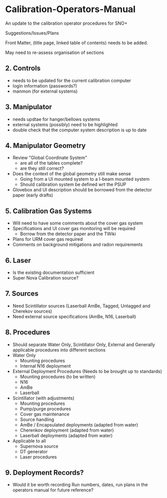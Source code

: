 # Calibration-Operators-Manual
An update to the calibration operator procedures for SNO+

Suggestions/Issues/Plans

Front Matter, (title page, linked table of contents) needs to be added.

May need to re-assess organisation of sections

## 2. Controls
- needs to be updated for the current calibration computer
- login information (passwords?)
- manmon (for external systems)

## 3. Manipulator
- needs updtae for hanger/bellows systems
- external systems (possibly) need to be highlighted
- double check that the computer system description is up to date

## 4. Manipulator Geometry
- Review "Global Coordinate System"
  - are all of the tables complete?
  - are they still correct?
- Does the context of the global geometry still make sense
  - Going from a UI mounted system to a I-beam mounted system
  - Should calibration system be defined wrt the PSUP
- Glovebox and UI description should be borrowed from the detector paper (early drafts)

## 5. Calibration Gas Systems
- Will need to have some comments about the cover gas system
- Specifications and UI cover gas monitoring will be required
  - Borrow from the detector paper and the TWiki
- Plans for URM cover gas required
- Comments on background mitigations and radon requirements

## 6. Laser
- Is the existing documentation sufficient
- Super Nova Calibration source?

## 7. Sources
- Need Scintillator sources (Laserball AmBe, Tagged, Untagged and Cherekov sources)
- Need external source specifications (AmBe, N16, Laserball)

## 8. Procedures
- Should separate Water Only, Scintillator Only, External and Generally applicable procedures into different sections
- Water Only
  - Mounting procedures
  - Internal N16 deployment
- External Deployment Procedures (Needs to be brought up to standards)
  - Mounting procedures (to be written)
  - N16
  - AmBe
  - Laserball 
- Scintillator (with adjustments)
  - Mounting procedures
  - Pump/purge procedures 
  - Cover gas maintenance
  - Source handling
  - AmBe / Encapsulated deployments (adapted from water) 
  - Cherenkov deployment (adapted from water)
  - Laserball deployments (adapted from water) 
- Applicable to all
  - Supernova source
  - DT generator
  - Laser procedures
  
## 9. Deployment Records?
- Would it be worth recording Run numbers, dates, run plans in the operators manual for future reference?
